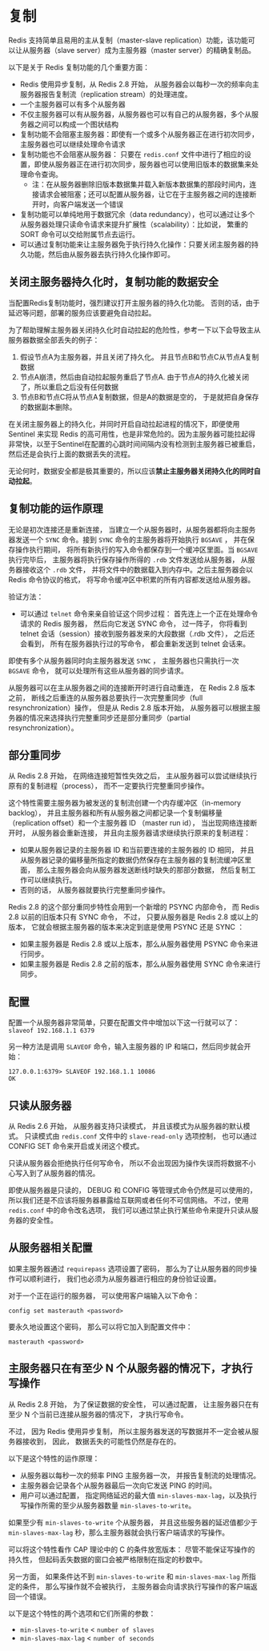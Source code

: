 # 复制

Redis 支持简单且易用的主从复制（master-slave replication）功能，该功能可以让从服务器（slave server）成为主服务器（master server）的精确复制品。

以下是关于 Redis 复制功能的几个重要方面：
- Redis 使用异步复制，从 Redis 2.8 开始， 从服务器会以每秒一次的频率向主服务器报告复制流（replication stream）的处理进度。
- 一个主服务器可以有多个从服务器
- 不仅主服务器可以有从服务器，从服务器也可以有自己的从服务器，多个从服务器之间可以构成一个图状结构
- 复制功能不会阻塞主服务器：即使有一个或多个从服务器正在进行初次同步，主服务器也可以继续处理命令请求
- 复制功能也不会阻塞从服务器： 只要在 `redis.conf` 文件中进行了相应的设置，即使从服务器正在进行初次同步，服务器也可以使用旧版本的数据集来处理命令查询。
  - 注：在从服务器删除旧版本数据集并载入新版本数据集的那段时间内，连接请求会被阻塞；还可以配置从服务器，让它在于主服务器之间的连接断开时，向客户端发送一个错误
- 复制功能可以单纯地用于数据冗余（data redundancy），也可以通过让多个从服务器处理只读命令请求来提升扩展性（scalability）：比如说， 繁重的 SORT 命令可以交给附属节点去运行。
- 可以通过复制功能来让主服务器免于执行持久化操作：只要关闭主服务器的持久功能，然后由从服务器去执行持久化操作即可。

## 关闭主服务器持久化时，复制功能的数据安全

当配置Redis复制功能时，强烈建议打开主服务器的持久化功能。 否则的话，由于延迟等问题，部署的服务应该要避免自动拉起。

为了帮助理解主服务器关闭持久化时自动拉起的危险性，参考一下以下会导致主从服务器数据全部丢失的例子：
1. 假设节点A为主服务器，并且关闭了持久化。 并且节点B和节点C从节点A复制数据
2. 节点A崩溃，然后由自动拉起服务重启了节点A. 由于节点A的持久化被关闭了，所以重启之后没有任何数据
3. 节点B和节点C将从节点A复制数据，但是A的数据是空的， 于是就把自身保存的数据副本删除。

在关闭主服务器上的持久化，并同时开启自动拉起进程的情况下，即便使用 Sentinel 来实现 Redis 的高可用性，也是非常危险的。因为主服务器可能拉起得非常快，以至于Sentinel在配置的心跳时间间隔内没有检测到主服务器已被重启，然后还是会执行上面的数据丢失的流程。

无论何时，数据安全都是极其重要的，所以应该**禁止主服务器关闭持久化的同时自动拉起**。

## 复制功能的运作原理

无论是初次连接还是重新连接， 当建立一个从服务器时，从服务器都将向主服务器发送一个 `SYNC` 命令。接到 `SYNC` 命令的主服务器将开始执行 `BGSAVE` ， 并在保存操作执行期间， 将所有新执行的写入命令都保存到一个缓冲区里面。当 `BGSAVE` 执行完毕后， 主服务器将执行保存操作所得的 `.rdb` 文件发送给从服务器， 从服务器接收这个 `.rdb` 文件， 并将文件中的数据载入到内存中。之后主服务器会以 Redis 命令协议的格式， 将写命令缓冲区中积累的所有内容都发送给从服务器。

验证方法：
- 可以通过 `telnet` 命令来亲自验证这个同步过程： 首先连上一个正在处理命令请求的 Redis 服务器， 然后向它发送 SYNC 命令， 过一阵子， 你将看到 telnet 会话（session）接收到服务器发来的大段数据（.rdb 文件）， 之后还会看到， 所有在服务器执行过的写命令， 都会重新发送到 telnet 会话来。

即使有多个从服务器同时向主服务器发送 `SYNC` ， 主服务器也只需执行一次 `BGSAVE` 命令， 就可以处理所有这些从服务器的同步请求。

从服务器可以在主从服务器之间的连接断开时进行自动重连， 在 Redis 2.8 版本之前， 断线之后重连的从服务器总要执行一次完整重同步（full resynchronization）操作， 但是从 Redis 2.8 版本开始， 从服务器可以根据主服务器的情况来选择执行完整重同步还是部分重同步（partial resynchronization）。

## 部分重同步

从 Redis 2.8 开始， 在网络连接短暂性失效之后， 主从服务器可以尝试继续执行原有的复制进程（process）， 而不一定要执行完整重同步操作。

这个特性需要主服务器为被发送的复制流创建一个内存缓冲区（in-memory backlog）， 并且主服务器和所有从服务器之间都记录一个复制偏移量（replication offset）和一个主服务器 ID （master run id）， 当出现网络连接断开时， 从服务器会重新连接， 并且向主服务器请求继续执行原来的复制进程：
- 如果从服务器记录的主服务器 ID 和当前要连接的主服务器的 ID 相同， 并且从服务器记录的偏移量所指定的数据仍然保存在主服务器的复制流缓冲区里面， 那么主服务器会向从服务器发送断线时缺失的那部分数据， 然后复制工作可以继续执行。
- 否则的话， 从服务器就要执行完整重同步操作。

Redis 2.8 的这个部分重同步特性会用到一个新增的 PSYNC 内部命令， 而 Redis 2.8 以前的旧版本只有 SYNC 命令， 不过， 只要从服务器是 Redis 2.8 或以上的版本， 它就会根据主服务器的版本来决定到底是使用 PSYNC 还是 SYNC ：
- 如果主服务器是 Redis 2.8 或以上版本，那么从服务器使用 PSYNC 命令来进行同步。
- 如果主服务器是 Redis 2.8 之前的版本，那么从服务器使用 SYNC 命令来进行同步。

## 配置

配置一个从服务器非常简单，只要在配置文件中增加以下这一行就可以了：`slaveof 192.168.1.1 6379`

另一种方法是调用 `SLAVEOF` 命令，输入主服务器的 IP 和端口，然后同步就会开始：

```
127.0.0.1:6379> SLAVEOF 192.168.1.1 10086
OK
```

## 只读从服务器

从 Redis 2.6 开始， 从服务器支持只读模式， 并且该模式为从服务器的默认模式。
只读模式由 `redis.conf` 文件中的 `slave-read-only` 选项控制， 也可以通过 CONFIG SET 命令来开启或关闭这个模式。

只读从服务器会拒绝执行任何写命令， 所以不会出现因为操作失误而将数据不小心写入到了从服务器的情况。

即使从服务器是只读的， DEBUG 和 CONFIG 等管理式命令仍然是可以使用的， 所以我们还是不应该将服务器暴露给互联网或者任何不可信网络。 不过，使用 `redis.conf` 中的命令改名选项， 我们可以通过禁止执行某些命令来提升只读从服务器的安全性。

## 从服务器相关配置

如果主服务器通过 `requirepass` 选项设置了密码， 那么为了让从服务器的同步操作可以顺利进行， 我们也必须为从服务器进行相应的身份验证设置。

对于一个正在运行的服务器， 可以使用客户端输入以下命令：

`config set masterauth <password>`

要永久地设置这个密码， 那么可以将它加入到配置文件中：

`masterauth <password>`

## 主服务器只在有至少 N 个从服务器的情况下，才执行写操作

从 Redis 2.8 开始， 为了保证数据的安全性， 可以通过配置， 让主服务器只在有至少 N 个当前已连接从服务器的情况下， 才执行写命令。

不过， 因为 Redis 使用异步复制， 所以主服务器发送的写数据并不一定会被从服务器接收到， 因此， 数据丢失的可能性仍然是存在的。

以下是这个特性的运作原理：
- 从服务器以每秒一次的频率 PING 主服务器一次， 并报告复制流的处理情况。
- 主服务器会记录各个从服务器最后一次向它发送 PING 的时间。
- 用户可以通过配置， 指定网络延迟的最大值 `min-slaves-max-lag`，以及执行写操作所需的至少从服务器数量 `min-slaves-to-write`。

如果至少有 `min-slaves-to-write` 个从服务器， 并且这些服务器的延迟值都少于 `min-slaves-max-lag` 秒，那么主服务器就会执行客户端请求的写操作。

可以将这个特性看作 CAP 理论中的 C 的条件放宽版本： 尽管不能保证写操作的持久性， 但起码丢失数据的窗口会被严格限制在指定的秒数中。

另一方面， 如果条件达不到 `min-slaves-to-write` 和 `min-slaves-max-lag` 所指定的条件， 那么写操作就不会被执行， 主服务器会向请求执行写操作的客户端返回一个错误。

以下是这个特性的两个选项和它们所需的参数：
- `min-slaves-to-write` < `number of slaves`
- `min-slaves-max-lag` < `number of seconds`